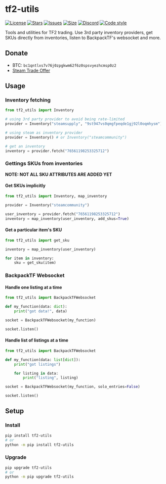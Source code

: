 # tf2-utils
[![License](https://img.shields.io/github/license/offish/tf2-utils.svg)](https://github.com/offish/tf2-utils/blob/master/LICENSE)
[![Stars](https://img.shields.io/github/stars/offish/tf2-utils.svg)](https://github.com/offish/tf2-utils/stargazers)
[![Issues](https://img.shields.io/github/issues/offish/tf2-utils.svg)](https://github.com/offish/tf2-utils/issues)
[![Size](https://img.shields.io/github/repo-size/offish/tf2-utils.svg)](https://github.com/offish/tf2-utils)
[![Discord](https://img.shields.io/discord/467040686982692865?color=7289da&label=Discord&logo=discord)](https://discord.gg/t8nHSvA)
[![Code style](https://img.shields.io/badge/code%20style-black-000000.svg)](https://github.com/psf/black)

Tools and utilities for TF2 trading. Use 3rd party inventory providers, get SKUs directly from inventories, listen to BackpackTF's websocket and more.

## Donate
- BTC: `bc1qntlxs7v76j0zpgkwm62f6z0spsvyezhcmsp0z2`
- [Steam Trade Offer](https://steamcommunity.com/tradeoffer/new/?partner=293059984&token=0-l_idZR)

## Usage

### Inventory fetching
```python
from tf2_utils import Inventory

# using 3rd party provider to avoid being rate-limited
provider = Inventory("steamsupply", "9st947vs0qmgfpeqde1gj92l0oqmhysm")

# using steam as inventory provider
provider = Inventory() # or Inventory("steamcommunity")

# get an inventory
inventory = provider.fetch("76561198253325712")
```

### Gettings SKUs from inventories
**NOTE: NOT ALL SKU ATTRIBUTES ARE ADDED YET**
#### Get SKUs implicitly
```python
from tf2_utils import Inventory, map_inventory

provider = Inventory("steamcommunity")

user_inventory = provider.fetch("76561198253325712")
inventory = map_inventory(user_inventory, add_skus=True)
```

#### Get a particular item's SKU
```python
from tf2_utils import get_sku

inventory = map_inventory(user_inventory)

for item in inventory:
    sku = get_sku(item)
```

### BackpackTF Websocket
#### Handle one listing at a time
```python
from tf2_utils import BackpackTFWebsocket

def my_function(data: dict):
    print("got data!", data)

socket = BackpackTFWebsocket(my_function)

socket.listen()
```

#### Handle list of listings at a time
```python
from tf2_utils import BackpackTFWebsocket

def my_function(data: list[dict]):
    print("got listings")

    for listing in data:
        print("listing", listing)

socket = BackpackTFWebsocket(my_function, solo_entries=False)

socket.listen()
```

## Setup
### Install
```bash
pip install tf2-utils
# or 
python -m pip install tf2-utils
```

### Upgrade
```bash
pip upgrade tf2-utils
# or 
python -m pip upgrade tf2-utils
```


